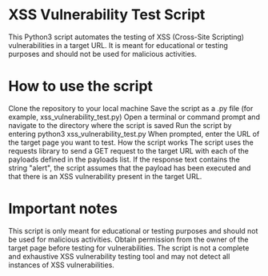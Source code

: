 # XSS Vulnerability Test Script

This Python3 script automates the testing of XSS (Cross-Site Scripting) vulnerabilities in a target URL. It is meant for educational or testing purposes and should not be used for malicious activities.

# How to use the script

Clone the repository to your local machine
Save the script as a .py file (for example, xss_vulnerability_test.py)
Open a terminal or command prompt and navigate to the directory where the script is saved
Run the script by entering python3 xss_vulnerability_test.py
When prompted, enter the URL of the target page you want to test.
How the script works
The script uses the requests library to send a GET request to the target URL with each of the payloads defined in the payloads list. If the response text contains the string "alert", the script assumes that the payload has been executed and that there is an XSS vulnerability present in the target URL.

# Important notes

This script is only meant for educational or testing purposes and should not be used for malicious activities.
Obtain permission from the owner of the target page before testing for vulnerabilities.
The script is not a complete and exhaustive XSS vulnerability testing tool and may not detect all instances of XSS vulnerabilities.
